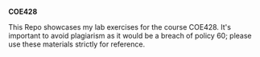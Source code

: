 **COE428**

This Repo showcases my lab exercises for the course COE428. It's important to avoid plagiarism as it would be a breach of policy 60; please use these materials strictly for reference.
